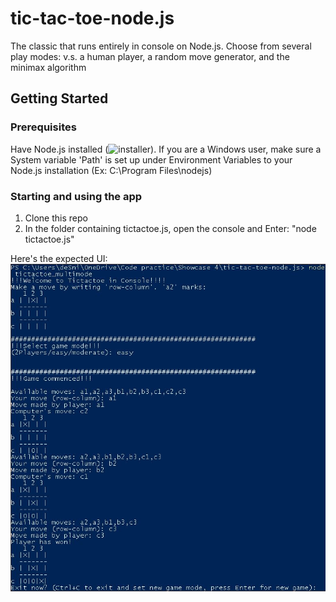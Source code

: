 # tic-tac-toe-node.js
The classic that runs entirely in console on Node.js. Choose from several play modes: v.s. a human player, a random move generator, and the minimax algorithm

## Getting Started
### Prerequisites
Have Node.js installed (![installer](https://nodejs.org/en/download/)). If you are a Windows user, make sure a System variable 'Path' is set up under Environment Variables to your Node.js installation (Ex: C:\Program Files\nodejs\)

### Starting and using the app
1. Clone this repo
2. In the folder containing tictactoe.js, open the console and Enter: "node tictactoe.js"

Here's the expected UI:
![ui](ui.JPG)

